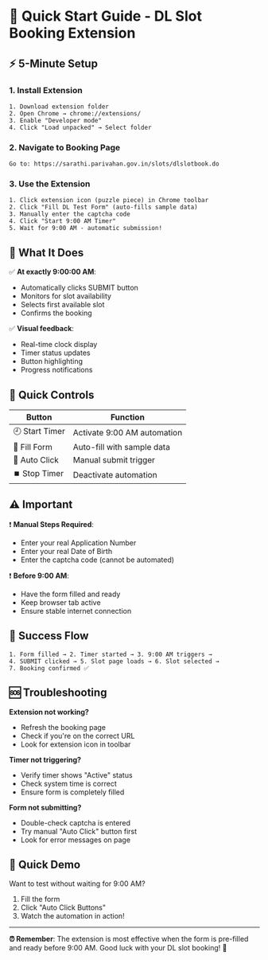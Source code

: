 # 🚀 Quick Start Guide - DL Slot Booking Extension

## ⚡ **5-Minute Setup**

### **1. Install Extension**
```
1. Download extension folder
2. Open Chrome → chrome://extensions/
3. Enable "Developer mode" 
4. Click "Load unpacked" → Select folder
```

### **2. Navigate to Booking Page**
```
Go to: https://sarathi.parivahan.gov.in/slots/dlslotbook.do
```

### **3. Use the Extension**
```
1. Click extension icon (puzzle piece) in Chrome toolbar
2. Click "Fill DL Test Form" (auto-fills sample data)
3. Manually enter the captcha code
4. Click "Start 9:00 AM Timer"
5. Wait for 9:00 AM - automatic submission!
```

## 🎯 **What It Does**

✅ **At exactly 9:00:00 AM**:
- Automatically clicks SUBMIT button
- Monitors for slot availability  
- Selects first available slot
- Confirms the booking

✅ **Visual feedback**:
- Real-time clock display
- Timer status updates
- Button highlighting
- Progress notifications

## 🔧 **Quick Controls**

| Button | Function |
|--------|----------|
| 🕘 Start Timer | Activate 9:00 AM automation |
| 📝 Fill Form | Auto-fill with sample data |
| 🔄 Auto Click | Manual submit trigger |
| ⏹️ Stop Timer | Deactivate automation |

## ⚠️ **Important**

❗ **Manual Steps Required**:
- Enter your real Application Number
- Enter your real Date of Birth  
- Enter the captcha code (cannot be automated)

❗ **Before 9:00 AM**:
- Have the form filled and ready
- Keep browser tab active
- Ensure stable internet connection

## 🎪 **Success Flow**

```
1. Form filled → 2. Timer started → 3. 9:00 AM triggers → 
4. SUBMIT clicked → 5. Slot page loads → 6. Slot selected → 
7. Booking confirmed ✅
```

## 🆘 **Troubleshooting**

**Extension not working?**
- Refresh the booking page
- Check if you're on the correct URL
- Look for extension icon in toolbar

**Timer not triggering?**
- Verify timer shows "Active" status
- Check system time is correct
- Ensure form is completely filled

**Form not submitting?**
- Double-check captcha is entered
- Try manual "Auto Click" button first
- Look for error messages on page

## 📱 **Quick Demo**

Want to test without waiting for 9:00 AM?
1. Fill the form
2. Click "Auto Click Buttons" 
3. Watch the automation in action!

---
**⏰ Remember**: The extension is most effective when the form is pre-filled and ready before 9:00 AM. Good luck with your DL slot booking! 🚗
